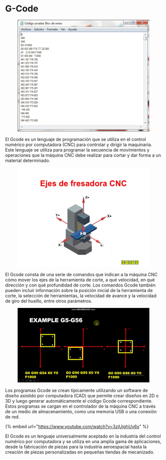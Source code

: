 # G-Code

<figure><img src="../.gitbook/assets/image (84).png" alt=""><figcaption></figcaption></figure>

El Gcode es un lenguaje de programación que se utiliza en el control numérico por computadora (CNC) para controlar y dirigir la maquinaria. Este lenguaje se utiliza para programar la secuencia de movimientos y operaciones que la máquina CNC debe realizar para cortar y dar forma a un material determinado.

<figure><img src="../.gitbook/assets/image (83).png" alt=""><figcaption></figcaption></figure>

El Gcode consta de una serie de comandos que indican a la máquina CNC cómo mover los ejes de la herramienta de corte, a qué velocidad, en qué dirección y con qué profundidad de corte. Los comandos Gcode también pueden incluir información sobre la posición inicial de la herramienta de corte, la selección de herramientas, la velocidad de avance y la velocidad de giro del husillo, entre otros parámetros.

<figure><img src="../.gitbook/assets/image (120).png" alt=""><figcaption></figcaption></figure>

Los programas Gcode se crean típicamente utilizando un software de diseño asistido por computadora (CAD) que permite crear diseños en 2D o 3D y luego generar automáticamente el código Gcode correspondiente. Estos programas se cargan en el controlador de la máquina CNC a través de un medio de almacenamiento, como una memoria USB o una conexión de red.

{% embed url="https://www.youtube.com/watch?v=3zjUjghUv6s" %}

El Gcode es un lenguaje universalmente aceptado en la industria del control numérico por computadora y se utiliza en una amplia gama de aplicaciones, desde la fabricación de piezas para la industria aeroespacial hasta la creación de piezas personalizadas en pequeñas tiendas de mecanizado.
